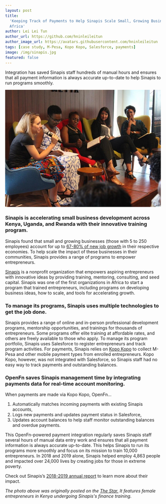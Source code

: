 ```yaml
---
layout: post
title:
  'Keeping Track of Payments to Help Sinapis Scale Small, Growing Businesses in
  Africa'
author: Lei Lei Tun
author_url: https://github.com/hninleileitun
author_image_url: https://avatars.githubusercontent.com/hninleileitun
tags: [case study, M-Pesa, Kopo Kopo, Salesforce, payments]
image: /img/sinapis.jpg
featured: false
---
```


Integration has saved Sinapis staff hundreds of manual hours and ensures that
all payment information is always accurate up-to-date to help Sinapis to run
programs smoothly.

<!--truncate-->

![Sinapis](/img/sinapis.jpg)

### Sinapis is accelerating small business development across Kenya, Uganda, and Rwanda with their innovative training program.

Sinapis found that small and growing businesses (those with 5 to 250 employees)
account for up to
[67-80% of new job growth](https://sinapis.org/job-creators-why-small-and-growing-businesses-are-essential-to-recovering-from-a-pandemic/)
in their respective economies. To help scale the impact of these businesses in
their communities, Sinapis provides a range of programs to empower
entrepreneurs.

[Sinapis](https://sinapis.org/) is a nonprofit organization that empowers
aspiring entrepreneurs with innovative ideas by providing training, mentoring,
consulting, and seed capital. Sinapis was one of the first organizations in
Africa to start a program that trained entrepreneurs, including programs on
developing business ideas, how to scale, and tools for accelerating growth.

### To manage its programs, Sinapis uses multiple technologies to get the job done.

Sinapis provides a range of online and in-person professional development
programs, mentorship opportunities, and trainings for thousands of
entrepreneurs. Some programs offer elite training at affordable rates, and
others are freely available to those who apply. To manage its program portfolio,
Sinapis uses Salesforce to register entrepreneurs and track program activities.
For payments, Sinapis relies on [Kopo Kopo](https://kopokopo.co.ke/) to collect
M-Pesa and other mobile payment types from enrolled entrepreneurs. Kopo Kopo,
however, was not integrated with Salesforce, so Sinapis staff had no easy way to
track payments and outstanding balances.

### OpenFn saves Sinapis management time by integrating payments data for real-time account monitoring.

When payments are made via Kopo Kopo, OpenFn...

1. Automatically matches incoming payments with existing Sinapis accounts,
2. Logs new payments and updates payment status in Salesforce,
3. Updates account balances to help staff monitor outstanding balances and
   overdue payments.

This OpenFn-powered payment integration regularly saves Sinapis staff several
hours of manual data entry work and ensures that all payment information is
always accurate up-to-date. This helps Sinapis to run its programs more smoothly
and focus on its mission to train 10,000 entrepreneurs. In 2018 and 2019 alone,
Sinapis helped employ 4,863 people and impacted over 24,000 lives by creating
jobs for those in extreme poverty.

Check out Sinapis’s
[2018-2019 annual report](https://sinapis.org/wp-content/uploads/2020/04/2018-19-Sinapis-Annual-Report-Digital-Version.pdf)
to learn more about their impact.

_The photo above was originally posted on the
[The Star.](http://www.the-star.co.ke/) It features female entrepreneurs in
Kenya undergoing Sinapis's finance training._
